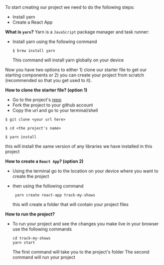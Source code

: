 To start creating our project we need to do the following steps:

- Install yarn
- Create a React App

**What is `yarn`?**
Yarn is a `JavaScript` package manager and task runner:

- Install yarn using the following command
  ```shell
  $ brew install yarn
  ```
  This command will install yarn globally on your device

Now you have two options to either 1) clone our starter file to get our starting components or 2) you can create your project from scratch (recommended so that you get used to it).

**How to clone the starter file? (option 1)**

- Go to the project's [repo](https://github.com/grumpy13/TrackMyShows_ReactJS)
- Fork the project to your github account
- Copy the url and go to your terminal/shell

```shell
$ git clone <your url here>
```

```shell
$ cd <the project's name>
```

```shell
$ yarn install
```

this will install the same version of any libraries we have installed in this project

**How to create a `React App`? (option 2)**

- Using the terminal go to the location on your device where you want to create the project
- then using the following command

  ```shell
   yarn create react-app track-my-shows
  ```

  this will create a folder that will contain your project files

**How to run the project?**

- To run your project and see the changes you make live in your browser use the following commands
  ```shell
  cd track-my-shows
  yarn start
  ```
  The first command will take you to the project's folder
  The second command will run your project
